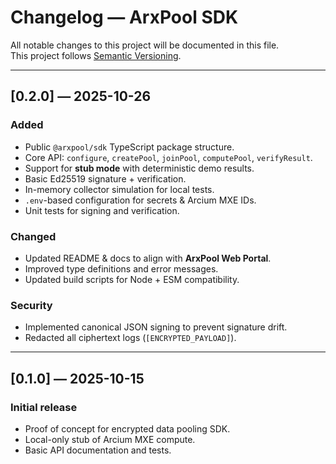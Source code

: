 # Changelog — ArxPool SDK

All notable changes to this project will be documented in this file.  
This project follows [Semantic Versioning](https://semver.org/).

---

## [0.2.0] — 2025-10-26
### Added
- Public `@arxpool/sdk` TypeScript package structure.
- Core API: `configure`, `createPool`, `joinPool`, `computePool`, `verifyResult`.
- Support for **stub mode** with deterministic demo results.
- Basic Ed25519 signature + verification.
- In-memory collector simulation for local tests.
- `.env`-based configuration for secrets & Arcium MXE IDs.
- Unit tests for signing and verification.

### Changed
- Updated README & docs to align with **ArxPool Web Portal**.
- Improved type definitions and error messages.
- Updated build scripts for Node + ESM compatibility.

### Security
- Implemented canonical JSON signing to prevent signature drift.
- Redacted all ciphertext logs (`[ENCRYPTED_PAYLOAD]`).

---

## [0.1.0] — 2025-10-15
### Initial release
- Proof of concept for encrypted data pooling SDK.
- Local-only stub of Arcium MXE compute.
- Basic API documentation and tests.
